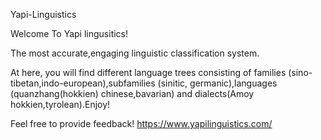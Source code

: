 Yapi-Linguistics

Welcome To Yapi lingusitics!

The most accurate,engaging linguistic classification system.

At here, you will find different language trees consisting of families (sino-tibetan,indo-european),subfamilies (sinitic, germanic),languages (quanzhang(hokkien) chinese,bavarian) and dialects(Amoy hokkien,tyrolean).Enjoy!

Feel free to provide feedback!
https://www.yapilinguistics.com/
